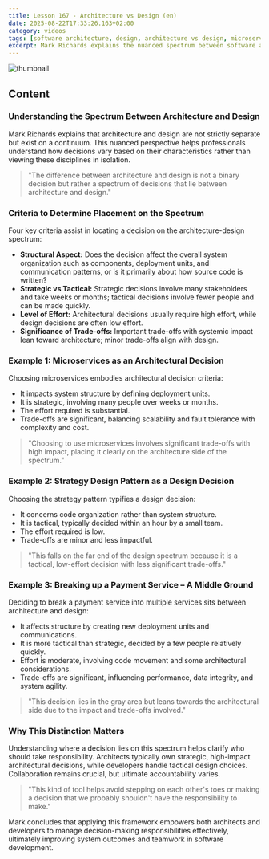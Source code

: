 ```yaml
---
title: Lesson 167 - Architecture vs Design (en)
date: 2025-08-22T17:33:26.163+02:00
category: videos
tags: [software architecture, design, architecture vs design, microservices, strategy design pattern, software development, decision making, system design]
excerpt: Mark Richards explains the nuanced spectrum between software architecture and design, providing criteria to distinguish them and examples to clarify responsibility in decision-making.
---
```


![thumbnail](https://i.ytimg.com/vi/0tEBv2kAuNY/maxresdefault.jpg)
[]()

<!--- My thoughts -->

## Content

### Understanding the Spectrum Between Architecture and Design
Mark Richards explains that architecture and design are not strictly separate but exist on a continuum. This nuanced perspective helps professionals understand how decisions vary based on their characteristics rather than viewing these disciplines in isolation.

> "The difference between architecture and design is not a binary decision but rather a spectrum of decisions that lie between architecture and design."

### Criteria to Determine Placement on the Spectrum
Four key criteria assist in locating a decision on the architecture-design spectrum:

- **Structural Aspect:** Does the decision affect the overall system organization such as components, deployment units, and communication patterns, or is it primarily about how source code is written?
- **Strategic vs Tactical:** Strategic decisions involve many stakeholders and take weeks or months; tactical decisions involve fewer people and can be made quickly.
- **Level of Effort:** Architectural decisions usually require high effort, while design decisions are often low effort.
- **Significance of Trade-offs:** Important trade-offs with systemic impact lean toward architecture; minor trade-offs align with design.

### Example 1: Microservices as an Architectural Decision
Choosing microservices embodies architectural decision criteria:

- It impacts system structure by defining deployment units.
- It is strategic, involving many people over weeks or months.
- The effort required is substantial.
- Trade-offs are significant, balancing scalability and fault tolerance with complexity and cost.

> "Choosing to use microservices involves significant trade-offs with high impact, placing it clearly on the architecture side of the spectrum."

### Example 2: Strategy Design Pattern as a Design Decision
Choosing the strategy pattern typifies a design decision:

- It concerns code organization rather than system structure.
- It is tactical, typically decided within an hour by a small team.
- The effort required is low.
- Trade-offs are minor and less impactful.

> "This falls on the far end of the design spectrum because it is a tactical, low-effort decision with less significant trade-offs."

### Example 3: Breaking up a Payment Service – A Middle Ground
Deciding to break a payment service into multiple services sits between architecture and design:

- It affects structure by creating new deployment units and communications.
- It is more tactical than strategic, decided by a few people relatively quickly.
- Effort is moderate, involving code movement and some architectural considerations.
- Trade-offs are significant, influencing performance, data integrity, and system agility.

> "This decision lies in the gray area but leans towards the architectural side due to the impact and trade-offs involved."

### Why This Distinction Matters
Understanding where a decision lies on this spectrum helps clarify who should take responsibility. Architects typically own strategic, high-impact architectural decisions, while developers handle tactical design choices. Collaboration remains crucial, but ultimate accountability varies.

> "This kind of tool helps avoid stepping on each other's toes or making a decision that we probably shouldn't have the responsibility to make."

Mark concludes that applying this framework empowers both architects and developers to manage decision-making responsibilities effectively, ultimately improving system outcomes and teamwork in software development.

